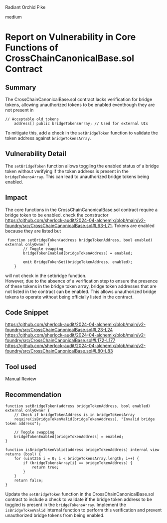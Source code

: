 Radiant Orchid Pike

medium

# Report on  Vulnerability in Core Functions of CrossChainCanonicalBase.sol Contract

## Summary
 
The CrossChainCanonicalBase.sol contract lacks verification for bridge tokens, allowing unauthorized tokens to be enabled eventhough they are not present in   
```solidity
// Acceptable old tokens
    address[] public bridgeTokensArray; // Used for external UIs 
```   
To mitigate this, add a check in the `setBridgeToken` function to validate the token address against `bridgeTokensArray`.

## Vulnerability Detail

The `setBridgeToken` function allows toggling the enabled status of a bridge token without verifying if the token address is present in the `bridgeTokensArray`. This can lead to unauthorized bridge tokens being enabled.

## Impact

 The core functions in the CrossChainCanonicalBase.sol contract require a bridge token to be enabled. check the constructor 
https://github.com/sherlock-audit/2024-04-alchemix/blob/main/v2-foundry/src/CrossChainCanonicalBase.sol#L63-L71. Tokens are enabled because they are listed but 
```solidity
 function setBridgeToken(address bridgeTokenAddress, bool enabled) external onlyOwner {
        // Toggle swapping
        bridgeTokenEnabled[bridgeTokenAddress] = enabled;

        emit BridgeTokenSet(bridgeTokenAddress, enabled);
    }
```
will not check in the setbridge function.   
However, due to the absence of a verification step to ensure the presence of these tokens in the bridge token array, bridge token addresses that are not listed in the contract can be enabled. This allows unauthorized bridge tokens to operate without being officially listed in the contract.

## Code Snippet
https://github.com/sherlock-audit/2024-04-alchemix/blob/main/v2-foundry/src/CrossChainCanonicalBase.sol#L23-L24
https://github.com/sherlock-audit/2024-04-alchemix/blob/main/v2-foundry/src/CrossChainCanonicalBase.sol#L172-L177
https://github.com/sherlock-audit/2024-04-alchemix/blob/main/v2-foundry/src/CrossChainCanonicalBase.sol#L80-L83

## Tool used

Manual Review

## Recommendation

```solidity
function setBridgeToken(address bridgeTokenAddress, bool enabled) external onlyOwner {
    // Check if bridgeTokenAddress is in bridgeTokensArray
    require(isBridgeTokenValid(bridgeTokenAddress), "Invalid bridge token address");

    // Toggle swapping
    bridgeTokenEnabled[bridgeTokenAddress] = enabled;
}

function isBridgeTokenValid(address bridgeTokenAddress) internal view returns (bool) {
    for (uint256 i = 0; i < bridgeTokensArray.length; i++) {
        if (bridgeTokensArray[i] == bridgeTokenAddress) {
            return true;
        }
    }
    return false;
}
```

Update the `setBridgeToken` function in the CrossChainCanonicalBase.sol contract to include a check to validate if the bridge token address to be toggled is present in the `bridgeTokensArray`. Implement the `isBridgeTokenValid` internal function to perform this verification and prevent unauthorized bridge tokens from being enabled.